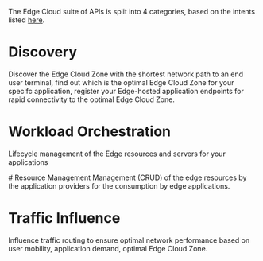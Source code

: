 The Edge Cloud suite of APIs is split into 4 categories, based on the intents listed [here](https://github.com/camaraproject/EdgeCloud/blob/main/documentation/SupportingDocuments/Harmonisation%20of%20APIs/describing%20and%20harmonising%20the%20Edge%20APIs.md).

# Discovery
Discover the Edge Cloud Zone with the shortest network path to an end user terminal, find out which is the optimal Edge Cloud Zone for your specifc application, register your Edge-hosted application endpoints for rapid connectivity to the optimal Edge Cloud Zone.

# Workload Orchestration
Lifecycle management of the Edge resources and servers for your applications

# Resource Management
Management (CRUD) of the edge resources by the application providers for the consumption by edge applications.

# Traffic Influence
Influence traffic routing to ensure optimal network performance based on user mobility, application demand, optimal Edge Cloud Zone. 
